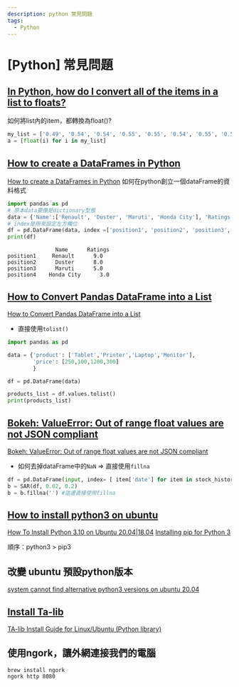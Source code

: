 ```yaml
---
description: python 常見問題
tags:
  - Python
---
```


# [Python] 常見問題
## <u>**In Python, how do I convert all of the items in a list to floats?**</u>
如何將list內的item，都轉換為float()?
```python
my_list = ['0.49', '0.54', '0.54', '0.55', '0.55', '0.54', '0.55', '0.55', '0.54']
a = [float(i) for i in my_list]
```

## <u>**How to create a DataFrames in Python**</u>

[How to create a DataFrames in Python](https://www.javatpoint.com/how-to-create-a-dataframes-in-python)
如何在python創立一個dataFrame的資料格式
```python
import pandas as pd  
# 原本data要像是dictionary型態  
data = {'Name':['Renault', 'Duster', 'Maruti', 'Honda City'], 'Ratings':[9.0, 8.0, 5.0, 3.0]}  
# index是用來設定左方欄位
df = pd.DataFrame(data, index =['position1', 'position2', 'position3', 'position4'])  
print(df)  
```
```shell
               Name      Ratings
position1     Renault      9.0
position2      Duster      8.0
position3      Maruti      5.0
position4    Honda City      3.0
```

## <u>**How to Convert Pandas DataFrame into a List**</u>
[How to Convert Pandas DataFrame into a List](https://datatofish.com/convert-pandas-dataframe-to-list/)
* 直接使用`tolist()`
```python
import pandas as pd

data = {'product': ['Tablet','Printer','Laptop','Monitor'],
        'price': [250,100,1200,300]
        }

df = pd.DataFrame(data)

products_list = df.values.tolist()
print(products_list)
```

## <u>**Bokeh: ValueError: Out of range float values are not JSON compliant**</u>
[Bokeh: ValueError: Out of range float values are not JSON compliant](https://stackoverflow.com/questions/38821132/bokeh-valueerror-out-of-range-float-values-are-not-json-compliant)
* 如何去掉dataFrame中的`NaN` => 直接使用`fillna`
```python
df = pd.DataFrame(input, index= [ item['date'] for item in stock_history_info])  
b = SAR(df, 0.02, 0.2)
b = b.fillna('') #這邊直接使用fillna
```

## <u>**How to install python3 on ubuntu**</u>
[How To Install Python 3.10 on Ubuntu 20.04|18.04](https://computingforgeeks.com/how-to-install-python-on-ubuntu-linux-system/)
[Installing pip for Python 3](https://www.odoo.com/zh_TW/forum/bang-zhu-1/how-to-install-pip-in-python-3-on-ubuntu-18-04-167715)

順序：python3 > pip3

## 改變 ubuntu 預設python版本
[system cannot find alternative python3 versions on ubuntu 20.04](https://askubuntu.com/questions/1403759/system-cannot-find-alternative-python3-versions-on-ubuntu-20-04)

## <u>**Install Ta-lib**</u>
[TA-lib Install Guide for Linux/Ubuntu (Python library)](https://www.youtube.com/watch?v=AQFZMvYp2KA)

## 使用ngork，讓外網連接我們的電腦
```shell
brew install ngork
ngork http 8080
```
